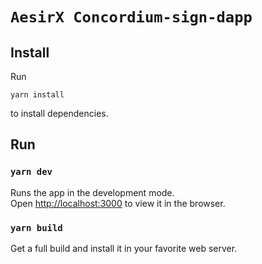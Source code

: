 # `AesirX Concordium-sign-dapp`

## Install

Run

```shell
yarn install
```

to install dependencies.

## Run

### `yarn dev`

Runs the app in the development mode.\
Open [http://localhost:3000](http://localhost:3000) to view it in the browser.

### `yarn build`

Get a full build and install it in your favorite web server.
